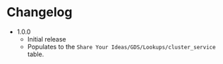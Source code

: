 # Changelog

- 1.0.0 
  - Initial release
  - Populates to the `Share Your Ideas/GDS/Lookups/cluster_service` table.
